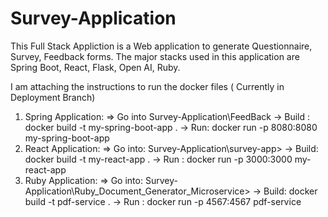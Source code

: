 # Survey-Application
This Full Stack Appliction is a Web application to generate Questionnaire, Survey, Feedback forms. The major stacks used in this application are
Spring Boot, React, Flask, Open AI, Ruby. 

I am attaching the instructions to run the docker files ( Currently in Deployment Branch)
1. Spring Application:
    =>  Go into Survey-Application\FeedBack 
    -> Build : docker build -t my-spring-boot-app .
    -> Run: docker run -p 8080:8080 my-spring-boot-app
3. React Application:
    => Go into: Survey-Application\survey-app>
    -> Build: docker build -t my-react-app .
    -> Run : docker run -p 3000:3000 my-react-app  
5. Ruby Application:
    => Go into: Survey-Application\Ruby_Document_Generator_Microservice>
    -> Build: docker build -t pdf-service .
    -> Run : docker run -p 4567:4567 pdf-service
